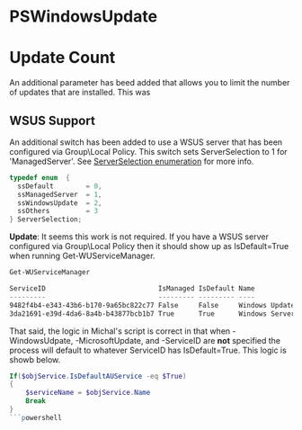 ﻿# PSWindowsUpdate

# Update Count
An additional parameter has beed added that allows you to limit the number of updates that are installed. This was 

## WSUS Support
An additional switch has been added to use a WSUS server that has been configured via Group\Local Policy. This switch sets ServerSelection to 1 for 'ManagedServer'. See [ServerSelection enumeration](https://msdn.microsoft.com/en-us/library/windows/desktop/aa387280(v=vs.85).aspx) for more info. 

```c
typedef enum  { 
  ssDefault        = 0,
  ssManagedServer  = 1,
  ssWindowsUpdate  = 2,
  ssOthers         = 3
} ServerSelection;
```

**Update**: It seems this work is not required. If you have a WSUS server configured via Group\Local Policy then it should show up as IsDefault=True when running Get-WUServiceManager.

```powershell
Get-WUServiceManager

ServiceID                            IsManaged IsDefault Name
---------                            --------- --------- ----
9482f4b4-e343-43b6-b170-9a65bc822c77 False     False     Windows Update
3da21691-e39d-4da6-8a4b-b43877bcb1b7 True      True      Windows Server Update Service
```

That said, the logic in Michal's script is correct in that when -WindowsUdpate, -MicrosoftUpdate, and -ServiceID are **not** specified the process will default to whatever ServiceID has IsDefault=True. This logic is showb below.

```powershell
If($objService.IsDefaultAUService -eq $True)
{
    $serviceName = $objService.Name
    Break
}
```powershell

